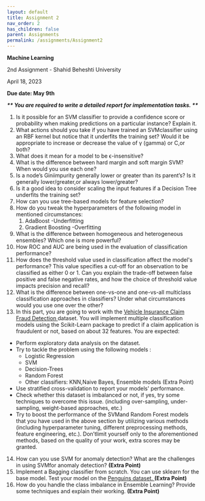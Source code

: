 ```yaml
---
layout: default
title: Assignment 2
nav_order: 2
has_children: false
parent: Assignments
permalink: /assignments/Assignment2
---
```


**Machine Learning**

2nd Assignment - Shahid Beheshti University

April 18, 2023

**Due date: May 9th**

***\*\* You are required to write a detailed report for implementation tasks. \*\****

1. Is it possible for an SVM classifier to provide a confidence score or probability when making predictions on a particular instance? Explain it.
1. What actions should you take if you have trained an SVMclassifier using an RBF kernel but notice that it underfits the training set? Would it be appropriate to increase or decrease the value of γ (gamma) or C,or both?
1. What does it mean for a model to be ϵ-insensitive?
1. What is the difference between hard margin and soft margin SVM? When would you use each one?
1. Is a node’s Giniimpurity generally lower or greater than its parent’s? Is it generally lower/greater,or always lower/greater?
1. Is it a good idea to consider scaling the input features if a Decision Tree underfits the training set?
1. How can you use tree-based models for feature selection?
1. How do you tweak the hyperparameters of the following model in mentioned circumstances:
   1. AdaBoost -Underfitting
   1. Gradient Boosting -Overfitting
1. What is the difference between homogeneous and heterogeneous ensembles? Which one is more powerful?
1. How ROC and AUC are being used in the evaluation of classification performance?
1. How does the threshold value used in classification affect the model's performance? This value specifies a cut-off for an observation to be classified as either 0 or 1. Can you explain the trade-off between false positive and false negative rates, and how the choice of threshold value impacts precision and recall?
12. What is the difference between one-vs-one and one-vs-all multiclass classification approaches in classifiers? Under what circumstances would you use one over the other?
12. In this part, you are going to work with the [Vehicle Insurance Claim Fraud Detection ](https://www.kaggle.com/datasets/shivamb/vehicle-claim-fraud-detection)dataset. You will implement multiple classification models using the Scikit-Learn package to predict if a claim application is fraudulent or not, based on about 32 features. You are expected:
- Perform exploratory data analysis on the dataset.
- Try to tackle the problem using the following models :
  - Logistic Regression
  - SVM
  - Decision-Trees
  - Random Forest
  - Other classifiers: KNN,Naive Bayes, Ensemble models (Extra Point)
- Use stratified cross-validation to report your models' performance.
- Check whether this dataset is imbalanced or not, if yes, try some techniques to overcome this issue. (including over-sampling, under-sampling, weight-based approaches, etc.)
- Try to boost the performance of the SVMand Random Forest models that you have used in the above section by utilizing various methods (including hyperparameter tuning, different preprocessing methods, feature engineering, etc.). Don’tlimit yourself only to the aforementioned methods, based on the quality of your work, extra scores may be granted.
14. How can you use SVM for anomaly detection? What are the challenges in using SVMfor anomaly detection? **(Extra Point)**
14. Implement a Bagging classifier from scratch. You can use sklearn for the base model. Test your model on the [Penguins dataset. ](https://github.com/mwaskom/seaborn-data/blob/master/penguins.csv)**(Extra Point)**
14. How do you handle the class imbalance in Ensemble Learning? Provide some techniques and explain their working. **(Extra Point)**
